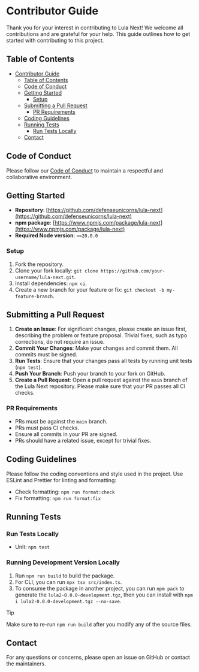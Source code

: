 # Contributor Guide

Thank you for your interest in contributing to Lula Next! We welcome all contributions and are grateful for your help. This guide outlines how to get started with contributing to this project.

## Table of Contents

- [Contributor Guide](#contributor-guide)
  - [Table of Contents](#table-of-contents)
  - [Code of Conduct](#code-of-conduct)
  - [Getting Started](#getting-started)
    - [Setup](#setup)
  - [Submitting a Pull Request](#submitting-a-pull-request)
    - [PR Requirements](#pr-requirements)
  - [Coding Guidelines](#coding-guidelines)
  - [Running Tests](#running-tests)
    - [Run Tests Locally](#run-tests-locally)
  - [Contact](#contact)

## Code of Conduct

Please follow our [Code of Conduct](./CODE_OF_CONDUCT.md) to maintain a respectful and collaborative environment.

## Getting Started

- **Repository**: [https://github.com/defenseunicorns/lula-next](https://github.com/defenseunicorns/lula-next)
- **npm package**: [https://www.npmjs.com/package/lula-next](https://www.npmjs.com/package/lula-next)
- **Required Node version**: `>=20.0.0`

### Setup

1. Fork the repository.
2. Clone your fork locally: `git clone https://github.com/your-username/lula-next.git`.
3. Install dependencies: `npm ci`.
4. Create a new branch for your feature or fix: `git checkout -b my-feature-branch`.

## Submitting a Pull Request

1. **Create an Issue**: For significant changes, please create an issue first, describing the problem or feature proposal. Trivial fixes, such as typo corrections, do not require an issue.
2. **Commit Your Changes**: Make your changes and commit them. All commits must be signed.
3. **Run Tests**: Ensure that your changes pass all tests by running unit tests (`npm test`).
4. **Push Your Branch**: Push your branch to your fork on GitHub.
5. **Create a Pull Request**: Open a pull request against the `main` branch of the Lula Next repository. Please make sure that your PR passes all CI checks.

### PR Requirements

- PRs must be against the `main` branch.
- PRs must pass CI checks.
- Ensure all commits in your PR are signed.
- PRs should have a related issue, except for trivial fixes.

## Coding Guidelines

Please follow the coding conventions and style used in the project. Use ESLint and Prettier for linting and formatting:

- Check formatting: `npm run format:check`
- Fix formatting: `npm run format:fix`

## Running Tests

### Run Tests Locally

- Unit: `npm test`

### Running Development Version Locally

1. Run `npm run build` to build the package.
2. For CLI, you can run `npx tsx src/index.ts`.
3. To consume the package in another project, you can run `npm pack` to generate the `lula2-0.0.0-development.tgz`, then you can install with `npm i lula2-0.0.0-development.tgz --no-save`.

> [!TIP]
> Make sure to re-run `npm run build` after you modify any of the source files.

## Contact

For any questions or concerns, please open an issue on GitHub or contact the maintainers.
